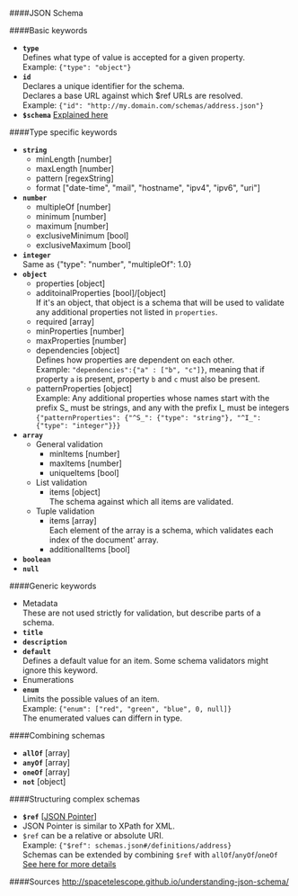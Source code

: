 ####JSON Schema

####Basic keywords
* **`type`**<br>Defines what type of value is accepted for a given property.<br>Example: `{"type": "object"}`
* **`id`**<br>Declares a unique identifier for the schema.<br>Declares a base URL against which $ref URLs are resolved.<br>Example: `{"id": "http://my.domain.com/schemas/address.json"}`
*  **`$schema`** [Explained here](http://spacetelescope.github.io/understanding-json-schema/reference/schema.html)

####Type specific keywords
* **`string`**
  * minLength [number]
  * maxLength [number]
  * pattern [regexString]
  * format ["date-time", "mail", "hostname", "ipv4", "ipv6", "uri"]
* **`number`**
  * multipleOf [number]
  * minimum [number]
  * maximum [number]
  * exclusiveMinimum [bool]
  * exclusiveMaximum [bool]
* **`integer`**<br>Same as {"type": "number", "multipleOf": 1.0}
* **`object`**
  * properties [object]
  * additoinalProperties [bool]/[object]<br> If it's an object, that object is a schema that will be used to validate any additional properties not listed in `properties`.
  * required [array]
  * minProperties [number]
  * maxProperties [number]
  * dependencies [object]<br>Defines how properties are dependent on each other.<br>Example: `"dependencies":{"a" : ["b", "c"]}`, meaning that if property `a` is present, property `b` and `c` must also be present.
  * patternProperties [object]<br>Example: Any additional properties whose names start with the prefix S_ must be strings, and any with the prefix I_ must be integers<br>```{"patternProperties": {"^S_": {"type": "string"}, "^I_": {"type": "integer"}}}```
* **`array`**
  * General validation
    * minItems [number]
    * maxItems [number]
    * uniqueItems [bool]
  * List validation
    * items [object]<br>The schema against which all items are validated.
  * Tuple validation
    * items [array]<br>Each element of the array is a schema, which validates each index of the document' array.
    * additionalItems [bool]
* **`boolean`**
* **`null`**

####Generic keywords
* Metadata<br>These are not used strictly for validation, but describe parts of a schema.
 * **`title`**
 * **`description`**
 * **`default`**<br>Defines a default value for an item. Some schema validators might ignore this keyword.
* Enumerations
 * **`enum`**<br>Limits the possible values of an item.<br>Example: `{"enum": ["red", "green", "blue", 0, null]}`<br>The enumerated values can differn in type.

####Combining schemas
* **`allOf`** [array]
* **`anyOf`** [array]
* **`oneOf`** [array]
* **`not`** [object]

####Structuring complex schemas
* **`$ref`** [[JSON Pointer](https://tools.ietf.ort/html/rfc6901)]
 * JSON Pointer is similar to XPath for XML.
 * `$ref` can be a relative or absolute URI.
<br>Example: `{"$ref": schemas.json#/definitions/address}`
<br>Schemas can be extended by combining `$ref` with `allOf`/`anyOf`/`oneOf`
<br>[See here for more details](http://spacetelescope.github.io/understanding-json-schema/structuring.html)

####Sources
http://spacetelescope.github.io/understanding-json-schema/
